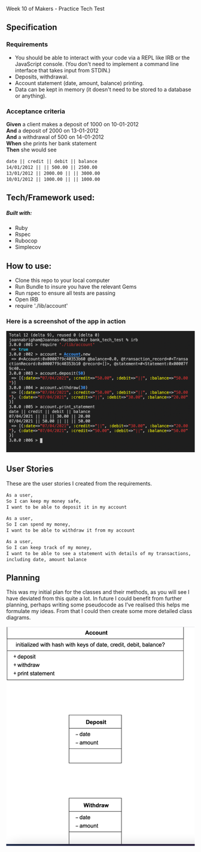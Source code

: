 
Week 10 of Makers - Practice Tech Test

## Specification

### Requirements

* You should be able to interact with your code via a REPL like IRB or the JavaScript console.  (You don't need to implement a command line interface that takes input from STDIN.)
* Deposits, withdrawal.
* Account statement (date, amount, balance) printing.
* Data can be kept in memory (it doesn't need to be stored to a database or anything).

### Acceptance criteria

**Given** a client makes a deposit of 1000 on 10-01-2012  
**And** a deposit of 2000 on 13-01-2012  
**And** a withdrawal of 500 on 14-01-2012  
**When** she prints her bank statement  
**Then** she would see

```
date || credit || debit || balance
14/01/2012 || || 500.00 || 2500.00
13/01/2012 || 2000.00 || || 3000.00
10/01/2012 || 1000.00 || || 1000.00
```

## Tech/Framework used:

##### Built with:
- Ruby
- Rspec
- Rubocop
- Simplecov

## How to use:

- Clone this repo to your local computer
- Run Bundle to insure you have the relevant Gems
- Run rspec to ensure all tests are passing
- Open IRB
- require './lib/account'

### Here is a screenshot of the app in action

![App_Running](images/app_screenshot.png)


## User Stories

These are the user stories I created from the requirements.

```
As a user,
So I can keep my money safe,
I want to be able to deposit it in my account
```

```
As a user,
So I can spend my money,
I want to be able to withdraw it from my account
```

```
As a user,
So I can keep track of my money,
I want to be able to see a statement with details of my transactions, including date, amount balance
```

## Planning

This was my initial plan for the classes and their methods, as you will see I have deviated from this quite a lot. In future I could benefit from further planning, perhaps writing some pseudocode as I've realised this helps me formulate my ideas. From that I could then create some more detailed class diagrams. 

![Planning](images/class_plans.png)